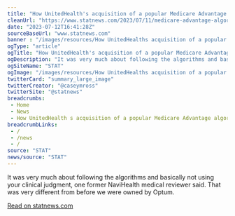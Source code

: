```yaml
--- 
title: "How UnitedHealth's acquisition of a popular Medicare Advantage algorithm sparked internal dissent over denied care"
cleanUrl: "https://www.statnews.com/2023/07/11/medicare-advantage-algorithm-navihealth-unitedhealth-insurance-coverage/?_hsmi=265870845&_hsenc=p2ANqtz-8dgeZmcg_1snuaHocCJ3lInmb4VGoMCTu6yHF2hlwjdsigpJjVMJhbX1tq9Aq62zlZLTRCDc8HCCc_BgII25wUkiBprTf5wYy-DzLg8wJ-wk8jS2g"
date: "2023-07-12T16:41:28Z"
sourceBaseUrl: "www.statnews.com"
banner : "/images/resources/How UnitedHealths acquisition of a popular Medicare Advantage algorithm sparked internal dissent over denied care.jpg"
ogType: "article"
ogTitle: "How UnitedHealth's acquisition of a popular Medicare Advantage algorithm sparked internal dissent over denied care"
ogDescription: "It was very much about following the algorithms and basically not using your clinical judgment, one former NaviHealth medical reviewer said. That was very different from before we were owned by Optum."
ogSiteName: "STAT"
ogImage: "/images/resources/How UnitedHealths acquisition of a popular Medicare Advantage algorithm sparked internal dissent over denied care.jpg"
twitterCard: "summary_large_image"
twitterCreator: "@caseymross"
twitterSite: "@statnews"
breadcrumbs:
 - Home
 - News
 - How UnitedHealth s acquisition of a popular Medicare Advantage algorithm sparked internal dissent over denied care
breadcrumbLinks:
 - / 
 - /news
 - / 
source: "STAT"
news/source: "STAT"
---
```

It was very much about following the algorithms and basically not using your clinical judgment, one former NaviHealth medical reviewer said. That was very different from before we were owned by Optum.  
  
[Read on statnews.com](https://www.statnews.com/2023/07/11/medicare-advantage-algorithm-navihealth-unitedhealth-insurance-coverage/?_hsmi=265870845&_hsenc=p2ANqtz-8dgeZmcg_1snuaHocCJ3lInmb4VGoMCTu6yHF2hlwjdsigpJjVMJhbX1tq9Aq62zlZLTRCDc8HCCc_BgII25wUkiBprTf5wYy-DzLg8wJ-wk8jS2g)
